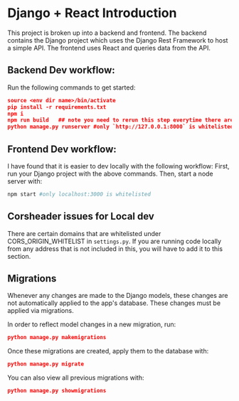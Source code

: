 # Django + React Introduction



This project is broken up into a backend and frontend. The backend contains the Django project which uses the Django Rest Framework to host a simple API. The frontend uses React and queries data from the API.


## Backend Dev workflow: 

Run the following commands to get started:

```json
source <env dir name>/bin/activate
pip install -r requirements.txt
npm i
npm run build   ## note you need to rerun this step everytime there are changes in the front-end code 
python manage.py runserver #only `http://127.0.0.1:8000` is whitelisted.
```

## Frontend Dev workflow:
I have found that it is easier to dev locally with the following workflow:
First, run your Django project with the above commands.
Then, start a node server with: 
```bash
npm start #only localhost:3000 is whitelisted 
```

## Corsheader issues for Local dev

There are certain domains that are whitelisted under CORS_ORIGIN_WHITELIST in `settings.py`. If you are running code locally from any address that is not included in this, you will have to add it to this section. 

## Migrations

Whenever any changes are made to the Django models, these changes are not automatically applied to the app's database. These changes must be applied via migrations.

In order to reflect model changes in a new migration, run: 
```json
python manage.py makemigrations
```

Once these migrations are created, apply them to the database with: 
```json
python manage.py migrate
```

You can also view all previous migrations with: 
```json
python manage.py showmigrations
```
